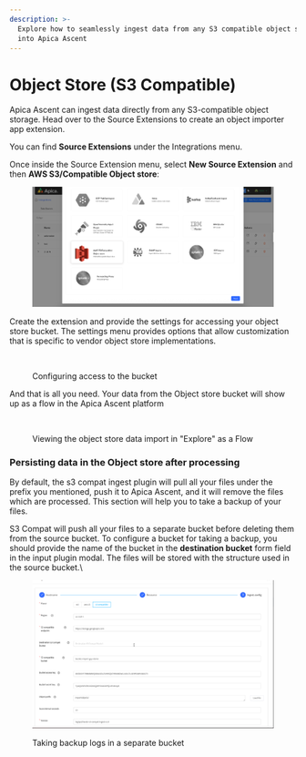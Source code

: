 ```yaml
---
description: >-
  Explore how to seamlessly ingest data from any S3 compatible object storage
  into Apica Ascent
---
```


# Object Store (S3 Compatible)

Apica Ascent can ingest data directly from any S3-compatible object storage. Head over to the Source Extensions to create an object importer app extension.

You can find **Source Extensions** under the Integrations menu.

Once inside the Source Extension menu, select **New Source Extension** and then **AWS S3/Compatible Object store**:

<figure><img src="../../.gitbook/assets/image (536).png" alt=""><figcaption></figcaption></figure>

Create the extension and provide the settings for accessing your object store bucket. The settings menu provides options that allow customization that is specific to vendor object store implementations.

<figure><img src="../../.gitbook/assets/Screen Shot 2023-01-02 at 1.58.53 PM.png" alt=""><figcaption><p>Configuring access to the bucket</p></figcaption></figure>

And that is all you need. Your data from the Object store bucket will show up as a flow in the Apica Ascent platform

<figure><img src="../../.gitbook/assets/Screen Shot 2023-01-02 at 2.05.18 PM.png" alt=""><figcaption><p>Viewing the object store data import in "Explore" as a Flow</p></figcaption></figure>

### Persisting data in the Object store after processing

By default, the s3 compat ingest plugin will pull all your files under the prefix you mentioned, push it to Apica Ascent, and it will remove the files which are processed. This section will help you to take a backup of your files.

S3 Compat will push all your files to a separate bucket before deleting them from the source bucket. To configure a bucket for taking a backup, you should provide the name of the bucket in the **destination bucket** form field in the input plugin modal. The files will be stored with the structure used in the source bucket.\\

<figure><img src="../../.gitbook/assets/image (67) (1).png" alt=""><figcaption><p>Taking backup logs in a separate bucket</p></figcaption></figure>
